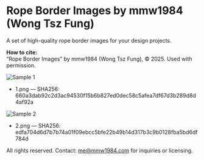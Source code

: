 # Rope Border Images by mmw1984 (Wong Tsz Fung)

A set of high-quality rope border images for your design projects.

**How to cite:**  
“Rope Border Images” by mmw1984 (Wong Tsz Fung), © 2025. Used with permission.

![Sample 1](1.png)
- 1.png — SHA256: 660a3dab92c2d3ac94530f15b6b827ed0dec58c5afea7df67d3b289d8d4af92a

![Sample 2](2.png)
- 2.png — SHA256: edfa704d6d7b7b74a01f09ebcc5bfe22b49b14d317b3c9b0128fba5bd6df784d

All rights reserved. Contact: me@mmw1984.com for inquiries or licensing.
